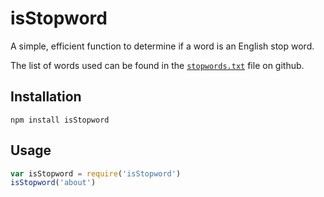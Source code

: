 # isStopword

A simple, efficient function to determine if a word is an English stop word.

The list of words used can be found in the [`stopwords.txt`](https://github.com/danderson00/isStopword/blob/master/stopwords.txt) file on github.

## Installation

    npm install isStopword

## Usage

```Javascript
var isStopword = require('isStopword')
isStopword('about')
```